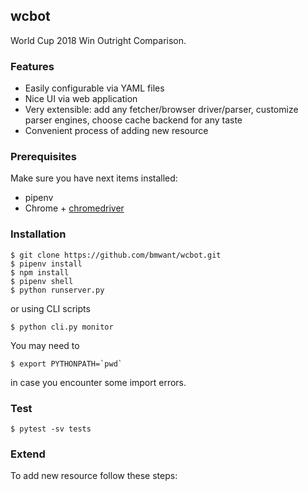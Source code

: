 ## wcbot
World Cup 2018 Win Outright Comparison.

### Features
* Easily configurable via YAML files
* Nice UI via web application
* Very extensible: add any fetcher/browser driver/parser, customize
parser engines, choose cache backend for any taste
* Convenient process of adding new resource

### Prerequisites
Make sure you have next items installed:
* pipenv
* Chrome + [chromedriver](https://chromedriver.storage.googleapis.com/index.html)

### Installation
```
$ git clone https://github.com/bmwant/wcbot.git
$ pipenv install
$ npm install
$ pipenv shell
$ python runserver.py
```
or using CLI scripts
```
$ python cli.py monitor
```
You may need to 
```
$ export PYTHONPATH=`pwd`
```
in case you encounter some import errors.

### Test
```
$ pytest -sv tests
```

### Extend
To add new resource follow these steps:

